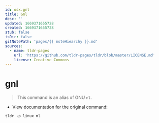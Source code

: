```yaml
---
id: osx.gnl
title: Gnl
desc: ''
updated: 1669371655728
created: 1669371655728
stub: false
isDir: false
gitNotePath: 'pages/{{ noteHiearchy }}.md'
sources:
  - name: tldr-pages
    url: 'https://github.com/tldr-pages/tldr/blob/master/LICENSE.md'
    license: Creative Commons
---
```

# gnl

> This command is an alias of GNU `nl`.

- View documentation for the original command:

`tldr -p linux nl`

